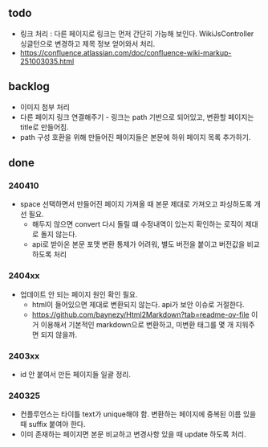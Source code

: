 ## todo

* 링크 처리 : 다른 페이지로 링크는 먼저 간단히 가능해 보인다. WikiJsController 싱글턴으로 변경하고 제목 정보 얻어와서 처리.
* https://confluence.atlassian.com/doc/confluence-wiki-markup-251003035.html

## backlog

* 이미지 첨부 처리
* 다른 페이지 링크 연결해주기 - 링크는 path 기반으로 되어있고, 변환할 페이지는 title로 만들어짐.
* path 구성 호환을 위해 만들어진 페이지들은 본문에 하위 페이지 목록 추가하기.

## done

### 240410

* space 선택하면서 만들어진 페이지 가져올 때 본문 제대로 가져오고 파싱하도록 개선 필요. 
  * 해두지 않으면 convert 다시 돌릴 떄 수정내역이 있는지 확인하는 로직이 제대로 돌지 않는다. 
  * api로 받아온 본문 포맷 변환 통제가 어려워, 별도 버전을 붙이고 버전값을 비교하도록 처리

### 2404xx

* 업데이트 안 되는 페이지 원인 확인 필요.
  * html이 들어있으면 제대로 변환되지 않는다. api가 보안 이슈로 거절한다.
  * https://github.com/baynezy/Html2Markdown?tab=readme-ov-file 이거 이용해서 기본적인 markdown으로 변환하고, 미변환 태그를 몇 개 지워주면 되지 않을까.

### 2403xx

* id 안 붙여서 만든 페이지들 일괄 정리.

### 240325

* 컨플루언스는 타이틀 text가 unique해야 함. 변환하는 페이지에 중복된 이름 있을 때 suffix 붙여야 한다.
* 이미 존재하는 페이지면 본문 비교하고 변경사항 있을 때 update 하도록 처리.
